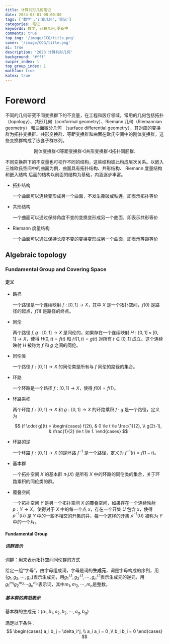```yaml
---
title: 计算共形几何笔记
date: 2024-03-01 08:00:00
tags: ['数学','计算几何','笔记']
categories: 笔记
keywords: 数学, 计算几何,更新中
comments: true
top_img: '/image/CCG/title.png'
cover: '/image/CCG/title.png'
ai: true
description: '2023 计算共形几何'
background: '#fff'
swiper_index: 1
top_group_index: 1
mathJax: true
katex: true
---
```

# Foreword

不同的几何研究不同变换群下的不变量，在工程和医疗领域，常用的几何包括拓扑 （topology）、共形几何（conformal geometry）、Riemann 几何（Riemannian geometry） 和曲面微分几何 （surface differential geometry），其对应的变换群为拓扑变换群、共形变换群、等距变换群和曲面在欧氏空间中的刚体变换群，这些变换群构成了嵌套子群序列。

<div align=center>刚体变换群◁等距变换群◁共形变换群◁拓扑同胚群.</div>

不同变换群下的不变量也可视作不同的结构，这些结构彼此构成层次关系。以嵌入三维欧氏空间中的曲面为例，曲面具有拓扑结构、共形结构、 Riemann 度量结构和嵌入结构.后面的结构以前面的结构为基础，内涵逐步丰富。

- 拓扑结构

    一个曲面可以连续变形成另一个曲面，不发生撕破或粘连，即表示拓扑等价

- 共形结构
  
    一个曲面可以通过保持角度不变的变换变形成另一个曲面，即表示共形等价  

- Riemann 度量结构

    一个曲面可以通过保持长度不变的变换变形成另一个曲面，即表示等距等价


## Algebraic topology

### Fundamental Group and Covering Space

#### 定义

- 路径

    一个路径是一个连续映射 $f: [0,1] \to X$，其中 $X$ 是一个拓扑空间，$f(0)$ 是路径的起点，$f(1)$ 是路径的终点。
    

- 同伦

    两个路径 $f,g: [0,1] \to X$ 是同伦的，如果存在一个连续映射 $H: [0,1] \times [0,1] \to X$，使得 $H(0,t) = f(t)$ 和 $H(1,t) = g(t)$ 对所有 $t \in [0,1]$ 成立。这个连续映射 $H$ 被称为 $f$ 和 $g$ 之间的同伦。

- 同伦类

    一个路径 $f: [0,1] \to X$ 的同伦类是所有与 $f$ 同伦的路径的集合。

- 环路

    一个环路是一个路径 $f: [0,1] \to X$，使得 $f(0) = f(1)$。

- 环路乘积

    两个环路 $f: [0,1] \to X$ 和 $g: [0,1] \to X$ 的环路乘积 $f \cdot g$ 是一个路径，定义为

    $$
    (f \cdot g)(t) = \begin{cases}
    f(2t), & 0 \le t \le \frac{1}{2}, \\
    g(2t-1), & \frac{1}{2} \le t \le 1.
    \end{cases}
    $$

- 环路的逆

    一个环路 $f: [0,1] \to X$ 的逆环路 $f^{-1}$ 是一个路径，定义为 $f^{-1}(t) = f(1-t)$。

- 基本群

    一个拓扑空间 $X$ 的基本群 $\pi_1(X)$ 是所有 $X$ 中的环路的同伦类的集合，关于环路乘积的同伦类的群。

- 覆叠空间

    一个拓扑空间 $Y$ 是另一个拓扑空间 $X$ 的覆叠空间，如果存在一个连续映射 $p: Y \to X$，使得对于 $X$ 中的每一个点 $x$，存在一个开集 $U$ 包含 $x$，使得 $p^{-1}(U)$ 是 $Y$ 中的一些不相交的开集的并，每一个这样的开集 $p^{-1}(U)$ 被称为 $Y$ 中的一个片。

#### Fundamental Group

##### 词群表示

词群：用来表示拓扑空间同伦群的方式

给定一组“字母”，由字母组成词，字母是词的**生成元**，词是字母构成的序列，用$\{g_1, g_2, \cdots, g_n\}$表示生成元，用$g_1^{\pm 1}, g_2^{\pm 1}, \cdots, g_n^{\pm 1}$表示生成元的逆元，用$g_1^{m_1} g_2^{m_2} \cdots g_n^{m_n}$表示词，其中$m_1, m_2, \cdots, m_n$是整数。


##### 基本群的典范表示

基本群的生成元：$\{a_1,b_1,a_2,b_2,\cdots,a_g,b_g\}$

满足以下条件：
    $$
    \begin{cases}
    a_i b_j = \delta_i^j, \\
    a_i a_i = 0 ,\\
    b_i b_i = 0
    \end{cases}
    $$

